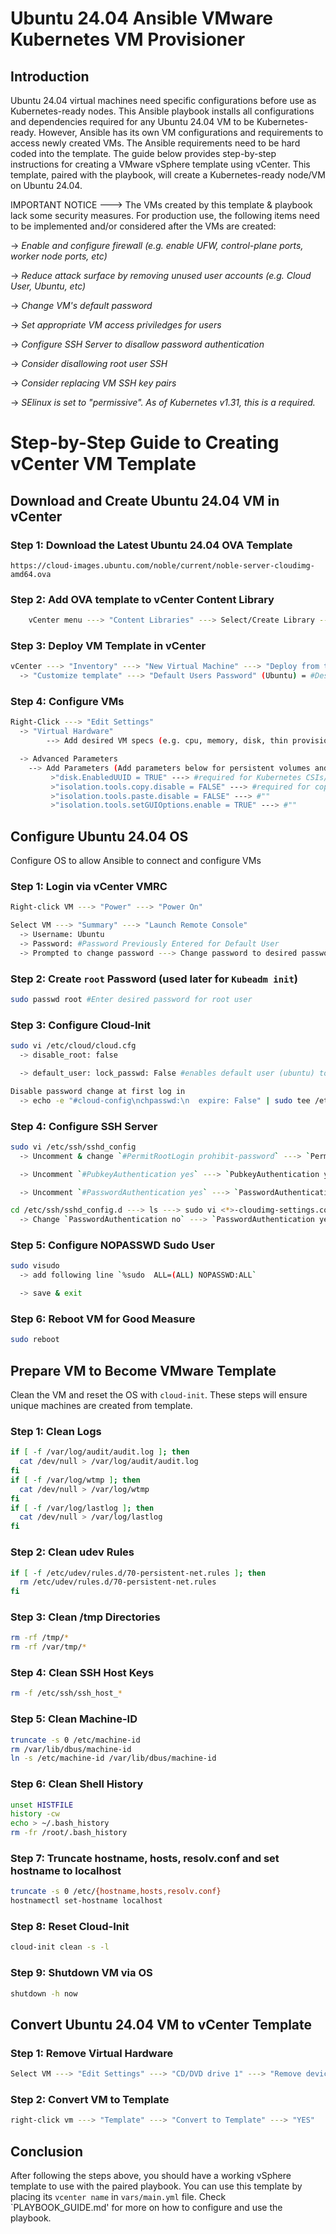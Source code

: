 # Ubuntu 24.04 Ansible VMware Kubernetes VM Provisioner

## Introduction

Ubuntu 24.04 virtual machines need specific configurations before use as Kubernetes-ready nodes.  This Ansible playbook installs all configurations and dependencies required for any Ubuntu 24.04 VM to be Kubernetes-ready.  However, Ansible has its own VM configurations and requirements to access newly created VMs.  The Ansible requirements need to be hard coded into the template.  The guide below provides step-by-step instructions for creating a VMware vSphere template using vCenter.  This template, paired with the playbook, will create a Kubernetes-ready node/VM on Ubuntu 24.04.

IMPORTANT NOTICE ---> The VMs created by this template & playbook lack some security measures.  For production use, the following items need to be implemented and/or considered after the VMs are created:

  -> *Enable and configure firewall (e.g. enable UFW, control-plane ports, worker node ports, etc)*

  -> *Reduce attack surface by removing unused user accounts (e.g. Cloud User, Ubuntu, etc)*
  
  -> *Change VM's default password*
  
  -> *Set appropriate VM access priviledges for users*
  
  -> *Configure SSH Server to disallow password authentication*

  -> *Consider disallowing root user SSH*

  -> *Consider replacing VM SSH key pairs*

  -> *SElinux is set to "permissive". As of Kubernetes v1.31, this is a required.*

# Step-by-Step Guide to Creating vCenter VM Template

## Download and Create Ubuntu 24.04 VM in vCenter

### Step 1: Download the Latest Ubuntu 24.04 OVA Template
    https://cloud-images.ubuntu.com/noble/current/noble-server-cloudimg-amd64.ova

### Step 2: Add OVA template to vCenter Content Library
```bash
    vCenter menu ---> "Content Libraries" ---> Select/Create Library ---> "Actions" ---> "Import item" ---> "local file" ---> "upload files"
```
### Step 3: Deploy VM Template in vCenter
```bash
vCenter ---> "Inventory" ---> "New Virtual Machine" ---> "Deploy from template"
  -> "Customize template" ---> "Default Users Password" (Ubuntu) = #Desired Password
```
### Step 4: Configure VMs
```bash
Right-Click ---> "Edit Settings"
  -> "Virtual Hardware"
        --> Add desired VM specs (e.g. cpu, memory, disk, thin provisioning, etc.)

  -> Advanced Parameters 
    --> Add Parameters (Add parameters below for persistent volumes and/or copy-paste VMRC functionality)
         >"disk.EnabledUUID = TRUE" ---> #required for Kubernetes CSIs/Persistent Volumes
         >"isolation.tools.copy.disable = FALSE" ---> #required for copy/paste functionality for VMRC
         >"isolation.tools.paste.disable = FALSE" ---> #""
         >"isolation.tools.setGUIOptions.enable = TRUE" ---> #""
```
##  Configure Ubuntu 24.04 OS
Configure OS to allow Ansible to connect and configure VMs

### Step 1: Login via vCenter VMRC
```bash
Right-click VM ---> "Power" ---> "Power On"

Select VM ---> "Summary" ---> "Launch Remote Console"
  -> Username: Ubuntu
  -> Password: #Password Previously Entered for Default User
  -> Prompted to change password ---> Change password to desired password.  #To change back to original ---> sudo passwd ubuntu
```
### Step 2: Create `root` Password (used later for `Kubeadm init`)
```bash
sudo passwd root #Enter desired password for root user
```
### Step 3: Configure Cloud-Init
```bash
sudo vi /etc/cloud/cloud.cfg
  -> disable_root: false

  -> default_user: lock_passwd: False #enables default user (ubuntu) to ssh via password

Disable password change at first log in
  -> echo -e "#cloud-config\nchpasswd:\n  expire: False" | sudo tee /etc/cloud/cloud.cfg.d/99-custom-config.cfg
```
### Step 4: Configure SSH Server
```bash
sudo vi /etc/ssh/sshd_config
  -> Uncomment & change `#PermitRootLogin prohibit-password` ---> `PermitRootLogin yes`

  -> Uncomment `#PubkeyAuthentication yes` ---> `PubkeyAuthentication yes`

  -> Uncomment `#PasswordAuthentication yes` ---> `PasswordAuthentication yes`

cd /etc/ssh/sshd_config.d ---> ls ---> sudo vi <*>-cloudimg-settings.conf
  -> Change `PasswordAuthentication no` ---> `PasswordAuthentication yes`
```
### Step 5: Configure NOPASSWD Sudo User
```bash
sudo visudo 
  -> add following line `%sudo  ALL=(ALL) NOPASSWD:ALL`

  -> save & exit
```
### Step 6: Reboot VM for Good Measure
```bash
sudo reboot
```
##  Prepare VM to Become VMware Template
Clean the VM and reset the OS with `cloud-init`.  These steps will ensure unique machines are created from template.

### Step 1: Clean Logs
```bash
if [ -f /var/log/audit/audit.log ]; then
  cat /dev/null > /var/log/audit/audit.log
fi
if [ -f /var/log/wtmp ]; then
  cat /dev/null > /var/log/wtmp
fi
if [ -f /var/log/lastlog ]; then
  cat /dev/null > /var/log/lastlog
fi
```
### Step 2: Clean udev Rules
```bash
if [ -f /etc/udev/rules.d/70-persistent-net.rules ]; then
  rm /etc/udev/rules.d/70-persistent-net.rules
fi
```
### Step 3: Clean /tmp Directories
```bash
rm -rf /tmp/*
rm -rf /var/tmp/*
```
### Step 4: Clean SSH Host Keys
```bash
rm -f /etc/ssh/ssh_host_*
```
### Step 5: Clean Machine-ID
```bash
truncate -s 0 /etc/machine-id
rm /var/lib/dbus/machine-id
ln -s /etc/machine-id /var/lib/dbus/machine-id
```
### Step 6: Clean Shell History
```bash
unset HISTFILE
history -cw
echo > ~/.bash_history
rm -fr /root/.bash_history
```
### Step 7: Truncate hostname, hosts, resolv.conf and set hostname to localhost
```bash
truncate -s 0 /etc/{hostname,hosts,resolv.conf}
hostnamectl set-hostname localhost
```
### Step 8: Reset Cloud-Init
```bash
cloud-init clean -s -l
```
### Step 9: Shutdown VM via OS
```bash
shutdown -h now
```
## Convert Ubuntu 24.04 VM to vCenter Template

### Step 1: Remove Virtual Hardware
```bash
Select VM ---> "Edit Settings" ---> "CD/DVD drive 1" ---> "Remove device" #if applicable
```
### Step 2: Convert VM to Template
```bash
right-click vm ---> "Template" ---> "Convert to Template" ---> "YES"
```

## Conclusion
After following the steps above, you should have a working vSphere template to use with the paired playbook.  You can use this template by placing its `vcenter name` in `vars/main.yml` file.  Check `PLAYBOOK_GUIDE.md' for more on how to configure and use the playbook.